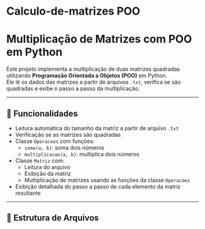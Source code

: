 # Calculo-de-matrizes POO
# Multiplicação de Matrizes com POO em Python

Este projeto implementa a multiplicação de duas matrizes quadradas utilizando **Programação Orientada a Objetos (POO)** em Python.  
Ele lê os dados das matrizes a partir de arquivos `.txt`, verifica se são quadradas e exibe o passo a passo da multiplicação.

---

## 📌 Funcionalidades
- Leitura automática do tamanho da matriz a partir de arquivo `.txt`
- Verificação se as matrizes são quadradas
- Classe `Operacoes` com funções:
  - `soma(a, b)`: soma dois números
  - `multiplicacao(a, b)`: multiplica dois números
- Classe `Matriz` com:
  - Leitura do arquivo
  - Exibição da matriz
  - Multiplicação de matrizes usando as funções da classe `Operacoes`
- Exibição detalhada do passo a passo de cada elemento da matriz resultante

---

## 📂 Estrutura de Arquivos

